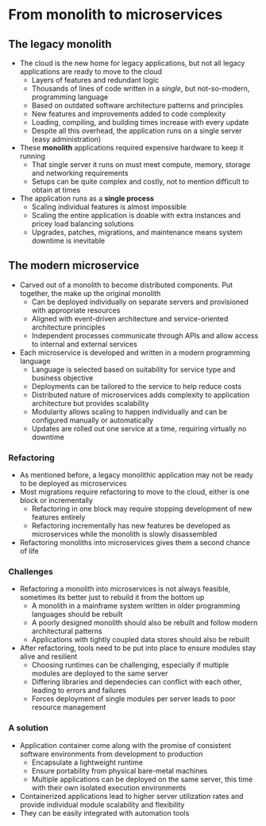 # From monolith to microservices

## The legacy monolith

- The cloud is the new home for legacy applications, but not all legacy applications are ready to move to the cloud
    - Layers of features and redundant logic
    - Thousands of lines of code written in a *single*, but not-so-modern, programming language
    - Based on outdated software architecture patterns and principles
    - New features and improvements added to code complexity
    - Loading, compiling, and building times increase with every update
    - Despite all this overhead, the application runs on a single server (easy administration)
- These **monolith** applications required expensive hardware to keep it running
    - That single server it runs on must meet compute, memory, storage and networking requirements
    - Setups can be quite complex and costly, not to mention difficult to obtain at times
- The application runs as a **single process**
    - Scaling individual features is almost impossible
    - Scaling the entire application is doable with extra instances and pricey load balancing solutions
    - Upgrades, patches, migrations, and maintenance means system downtime is inevitable

## The modern microservice

- Carved out of a monolith to become distributed components. Put together, the make up the original monolith
    - Can be deployed individually on separate servers and provisioned with appropriate resources
    - Aligned with event-driven architecture and service-oriented architecture principles
    - Independent processes communicate through APIs and allow access to internal and external services
- Each microservice is developed and written in a modern programming language
    - Language is selected based on suitability for service type and business objective
    - Deployments can be tailored to the service to help reduce costs
    - Distributed nature of microservices adds complexity to application architecture but provides scalability
    - Modularity allows scaling to happen individually and can be configured manually or automatically
    - Updates are rolled out one service at a time, requiring virtually no downtime

### Refactoring

- As mentioned before, a legacy monolithic application may not be ready to be deployed as microservices
- Most migrations require refactoring to move to the cloud, either is one block or incrementally
    - Refactoring in one block may require stopping development of new features entirely
    - Refactoring incrementally has new features be developed as microservices while the monolith is slowly disassembled
- Refactoring monoliths into microservices gives them a second chance of life

### Challenges

- Refactoring a monolith into microservices is not always feasible, sometimes its better just to rebuild it from the bottom up
    - A monolith in a mainframe system written in older programming languages should be rebuilt
    - A poorly designed monolith should also be rebuilt and follow modern architectural patterns
    - Applications with tightly coupled data stores should also be rebuilt
- After refactoring, tools need to be put into place to ensure modules stay alive and resilient
    - Choosing runtimes can be challenging, especially if multiple modules are deployed to the same server
    - Differing libraries and dependecies can conflict with each other, leading to errors and failures
    - Forces deployment of single modules per server leads to poor resource management

### A solution

- Application container come along with the promise of consistent software environments from development to production
    - Encapsulate a lightweight runtime 
    - Ensure portability from physical bare-metal machines
    - Multiple applications can be deployed on the same server, this time with their own isolated execution environments
- Containerized applications lead to higher server utilization rates and provide individual module scalability and flexibility
- They can be easily integrated with automation tools
